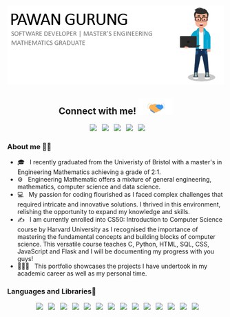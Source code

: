 <p align="center">
  <img src="https://github.com/PawanGRG/PawanGRG/blob/main/Images/imageedit_2_7002183402.png" />
</p> 
<h2 align="center">
Connect with me! <img src="https://github.com/0xAbdulKhalid/0xAbdulKhalid/raw/main/assets/mdImages/handshake.gif" width ="80"></h2>

<p align="center">
&nbsp; <a href="https://www.instagram.com/pawangurung_/" target="_blank" rel="noopener noreferrer"><img src="https://img.shields.io/badge/Instagram-%23E4405F.svg?style=for-the-badge&logo=Instagram&logoColor=white" height="35" /></a>  
&nbsp; <a href="https://uk.linkedin.com/in/pawan-gurung-9a3489204" target="_blank" rel="noopener noreferrer"><img src="https://img.shields.io/badge/linkedin-%230077B5.svg?style=for-the-badge&logo=linkedin&logoColor=white" height="35" /></a>  
&nbsp; <a href="https://twitter.com/_pawan_gurung" target="_blank" rel="noopener noreferrer"><img src="https://img.shields.io/badge/Twitter-%231DA1F2.svg?style=for-the-badge&logo=Twitter&logoColor=white" height="35" /></a>
&nbsp; <a href="mailto:pawanthapa840@gmail.com" target="_blank" rel="noopener noreferrer"><img src="https://img.shields.io/badge/Gmail-D14836?style=for-the-badge&logo=gmail&logoColor=white"  height="35" /></a>
&nbsp; <a href="https://www.codewars.com/users/Pawangurung" target="_blank" rel="noopener noreferrer"><img src="https://img.shields.io/badge/Codewars-B1361E?style=for-the-badge&logo=codewars&logoColor=grey"  height="35" /></a>
</p>
 <h3> About me 👨‍💻 </h3>


- 🎓 &nbsp; I recently graduated from the Univeristy of Bristol with a master's in Engineering Mathematics achieving a grade of 2:1. 
- ⚙️ &nbsp; Engineering Mathematic offers a mixture of general engineering, mathematics, computer science and data science.
- 💻 &nbsp; My passion for coding flourished as I faced complex challenges that required intricate and innovative solutions. I thrived in this environment, relishing the opportunity to expand my knowledge and skills.
- ✍ &nbsp; I am currently enrolled into CS50: Introduction to Computer Science course by Harvard University as I recognised the importance of mastering the fundamental concepts and building blocks of computer science. This versatile course teaches C, Python, HTML, SQL, CSS, JavaScript and Flask and I will be documenting my progress with you guys!
- 👨🏽‍🎓 &nbsp; This portfolio showcases the projects I have undertook in my academic career as well as my personal time.


</div>

<h3> Languages and Libraries📝 </h3>
<p align="center">
&nbsp; <img height="30" src="https://img.shields.io/badge/python-3670A0?style=for-the-badge&logo=python&logoColor=ffdd54"/>
&nbsp; <img height="30" src="https://img.shields.io/badge/latex-%23008080.svg?style=for-the-badge&logo=latex&logoColor=white"/>
&nbsp; <img height="30" src="https://img.shields.io/badge/github-%23121011.svg?style=for-the-badge&logo=github&logoColor=white"/>
&nbsp; <img height="30" src="https://img.shields.io/badge/TensorFlow-%23FF6F00.svg?style=for-the-badge&logo=TensorFlow&logoColor=white"/>
&nbsp; <img height="30" src="https://img.shields.io/badge/SciPy-%230C55A5.svg?style=for-the-badge&logo=scipy&logoColor=%white"/>
&nbsp; <img height="30" src="https://img.shields.io/badge/Keras-%23D00000.svg?style=for-the-badge&logo=Keras&logoColor=white"/>
&nbsp; <img height="30" src="https://img.shields.io/badge/Matplotlib-%23ffffff.svg?style=for-the-badge&logo=Matplotlib&logoColor=black"/>
&nbsp; <img height="30" src="https://img.shields.io/badge/numpy-%23013243.svg?style=for-the-badge&logo=numpy&logoColor=white"/>
&nbsp; <img height="30" src="https://img.shields.io/badge/pandas-%23150458.svg?style=for-the-badge&logo=pandas&logoColor=white"/>
&nbsp; <img height="30" src="https://img.shields.io/badge/git-%23F05033.svg?style=for-the-badge&logo=git&logoColor=white"/>
&nbsp; <img height="30" src="https://img.shields.io/badge/c++%20-%2300599C.svg?&style=for-the-badge&logo=c%2B%2B&ogoColor=white"/>
&nbsp; <img height="30" src="https://img.shields.io/badge/c%20-%2300599C.svg?&style=for-the-badge&logo=c&logoColor=white"/>
&nbsp; <img height="30" src="https://img.shields.io/badge/CSS3-1572B6?style=for-the-badge&logo=css3&logoColor=white"/>
&nbsp; <img height="30" src="https://img.shields.io/badge/HTML5-E34F26?style=for-the-badge&logo=html5&logoColor=white"/>



